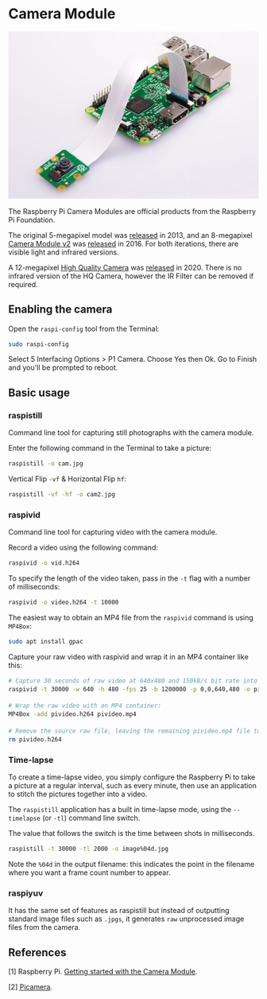 # Camera Module

![Camera module](../assets/camera-module.png)

The Raspberry Pi Camera Modules are official products from the Raspberry Pi Foundation.

The original 5-megapixel model was [released](https://www.raspberrypi.org/blog/camera-board-available-for-sale/) in 2013, and an 8-megapixel [Camera Module v2](https://www.raspberrypi.org/products/camera-module-v2/) was [released](https://www.raspberrypi.org/blog/new-8-megapixel-camera-board-sale-25/) in 2016. For both iterations, there are visible light and infrared versions.

A 12-megapixel [High Quality Camera](https://www.raspberrypi.org/products/raspberry-pi-high-quality-camera/) was [released](https://www.raspberrypi.org/blog/new-product-raspberry-pi-high-quality-camera-on-sale-now-at-50/) in 2020. There is no infrared version of the HQ Camera, however the IR Filter can be removed if required.

## Enabling the camera

Open the `raspi-config` tool from the Terminal:

```bash
sudo raspi-config
```

Select 5 Interfacing Options > P1 Camera. Choose Yes then Ok. Go to Finish and you'll be prompted to reboot.

## Basic usage

### raspistill

Command line tool for capturing still photographs with the camera module.

Enter the following command in the Terminal to take a picture:

```bash
raspistill -o cam.jpg
```

Vertical Flip `-vf` & Horizontal Flip `hf`:

```bash
raspistill -vf -hf -o cam2.jpg
```

### raspivid

Command line tool for capturing video with the camera module.

Record a video using the following command:

```bash
raspivid -o vid.h264
```

To specify the length of the video taken, pass in the `-t` flag with a number of milliseconds:

```bash
raspivid -o video.h264 -t 10000
```

The easiest way to obtain an MP4 file from the `raspivid` command is using `MP4Box`:

```bash
sudo apt install gpac
```

Capture your raw video with raspivid and wrap it in an MP4 container like this:

```bash
# Capture 30 seconds of raw video at 640x480 and 150kB/s bit rate into a pivideo.h264 file:
raspivid -t 30000 -w 640 -h 480 -fps 25 -b 1200000 -p 0,0,640,480 -o pivideo.h264

# Wrap the raw video with an MP4 container:
MP4Box -add pivideo.h264 pivideo.mp4

# Remove the source raw file, leaving the remaining pivideo.mp4 file to play
rm pivideo.h264
```

### Time-lapse

To create a time-lapse video, you simply configure the Raspberry Pi to take a picture at a regular interval, such as every minute, then use an application to stitch the pictures together into a video.

The `raspistill` application has a built in time-lapse mode, using the `--timelapse` (or `-tl`) command line switch.

The value that follows the switch is the time between shots in milliseconds.

```bash
raspistill -t 30000 -tl 2000 -o image%04d.jpg
```

Note the `%04d` in the output filename: this indicates the point in the filename where you want a frame count number to appear.

### raspiyuv

It has the same set of features as raspistill but instead of outputting standard image files such as `.jpgs`, it generates `raw` unprocessed image files from the camera.

## References

[1] Raspberry Pi. [Getting started with the Camera Module](https://projects.raspberrypi.org/en/projects/getting-started-with-picamera).

[2] [Picamera](https://picamera.readthedocs.io/).
